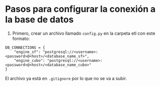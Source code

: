 # Pasos para configurar la conexión a la base de datos

1. Primero, crear un archivo llamado `config.py` en la carpeta etl con este formato:

```
DB_CONNECTIONS = {
    "engine_sf": "postgresql://<username>:<password>@<host>/<database_name_sf>",
    "engine_cubo": "postgresql://<username>:<password>@<host>/<database_name_cubo>"
}
```

El archivo ya está en `.gitignore` por lo que no se va a subir.